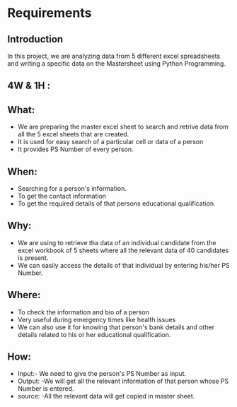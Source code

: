 # Requirements
## Introduction
In this project, we are analyzing data  from 5 different excel spreadsheets and writing a specific data on the Mastersheet using Python Programming.


## 4W & 1H : 
## What:
 *	We are preparing the master excel sheet to search and retrive data from all the 5 excel sheets that are created.
 *	It is used for easy search of a particular cell or data of a person
 *	It provides PS Number of every person.


## When:
*	Searching for a person's information.
*	To get the contact information
*	To get the required details of that persons educational qualification.

## Why:
* We are using to retrieve tha data of an individual candidate from the excel workbook of 5 sheets where all the relevant data of 40 candidates is present.
* We can easily access the details of that individual by entering his/her PS Number.



## Where:
*	To check the information and bio of a person
*	Very useful during emergency times like health issues
*	We can also use it for knowing that person's bank details and other details related to his or her educational qualification. 



## How:
*	Input:- We need to give the person's PS Number as input.
*	Output: -We will get all the relevant information of that person whose PS Number is entered. 
*	source: -All the relevant data will get copied in master sheet.
